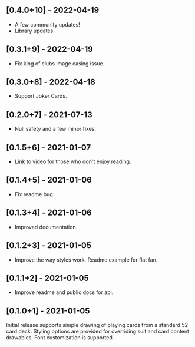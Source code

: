## [0.4.0+10] - 2022-04-19

- A few community updates!
- Library updates

## [0.3.1+9] - 2022-04-19

- Fix king of clubs image casing issue.

## [0.3.0+8] - 2022-04-18

- Support Joker Cards.

## [0.2.0+7] - 2021-07-13

- Null safety and a few minor fixes.

## [0.1.5+6] - 2021-01-07

- Link to video for those who don't enjoy reading.

## [0.1.4+5] - 2021-01-06

- Fix readme bug.

## [0.1.3+4] - 2021-01-06

- Improved documentation.

## [0.1.2+3] - 2021-01-05

- Improve the way styles work. Readme example for flat fan.

## [0.1.1+2] - 2021-01-05

- Improve readme and public docs for api.

## [0.1.0+1] - 2021-01-05

Initial release supports simple drawing of playing cards from a standard 52 card deck. Styling options are provided for overriding suit and card content drawables. Font customization is supported.
